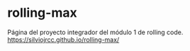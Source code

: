 # rolling-max
Página del proyecto integrador del módulo 1 de rolling code.
https://silviojrcc.github.io/rolling-max/
